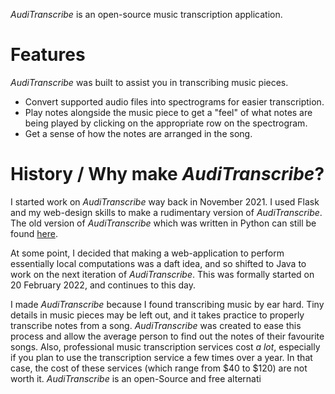 *AudiTranscribe* is an open-source music transcription application.

# Features

*AudiTranscribe* was built to assist you in transcribing music pieces.

- Convert supported audio files into spectrograms for easier transcription.
- Play notes alongside the music piece to get a "feel" of what notes are being played by clicking on the appropriate row
  on the spectrogram.
- Get a sense of how the notes are arranged in the song.

# History / Why make *AudiTranscribe*?

I started work on *AudiTranscribe* way back in November 2021. I used Flask and my web-design skills to make a
rudimentary version of *AudiTranscribe*. The old version of *AudiTranscribe* which was written in Python can still be
found [here](https://github.com/PhotonicGluon/AudiTranscribe-Python).

At some point, I decided that making a web-application to perform essentially local computations was a daft idea, and so
shifted to Java to work on the next iteration of *AudiTranscribe*. This was formally started on 20 February 2022, and
continues to this day.

I made *AudiTranscribe* because I found transcribing music by ear hard. Tiny details in music pieces may be left out,
and it takes practice to properly transcribe notes from a song. *AudiTranscribe* was created to ease this process and
allow the average person to find out the notes of their favourite songs. Also, professional music transcription services
cost *a lot*, especially if you plan to use the transcription service a few times over a year. In that case, the cost of
these services (which range from $40 to $120) are not worth it. *AudiTranscribe* is an open-Source and free alternati
